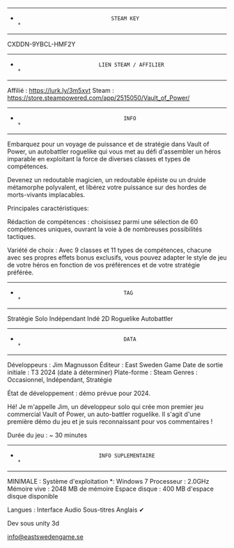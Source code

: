 
********************************************************************************
*									STEAM KEY								   *
********************************************************************************

CXDDN-9YBCL-HMF2Y




********************************************************************************
*								LIEN STEAM / AFFILIER						   *
********************************************************************************
Affilié : https://lurk.ly/3m5xvt
Steam : https://store.steampowered.com/app/2515050/Vault_of_Power/




********************************************************************************
*										INFO								   *
********************************************************************************

Embarquez pour un voyage de puissance et de stratégie dans Vault of Power, un
autobattler roguelike qui vous met au défi d'assembler un héros imparable en
exploitant la force de diverses classes et types de compétences.

Devenez un redoutable magicien, un redoutable épéiste ou un druide métamorphe
polyvalent, et libérez votre puissance sur des hordes de morts-vivants
implacables.



Principales caractéristiques:

Rédaction de compétences : choisissez parmi une sélection de 60 compétences
uniques, ouvrant la voie à de nombreuses possibilités tactiques.

Variété de choix : Avec 9 classes et 11 types de compétences, chacune avec ses
propres effets bonus exclusifs, vous pouvez adapter le style de jeu de votre
héros en fonction de vos préférences et de votre stratégie préférée.




********************************************************************************
*										TAG									   *
********************************************************************************

Stratégie
Solo
Indépendant
Indé
2D
Roguelike
Autobattler




********************************************************************************
*										DATA								   *
********************************************************************************

Développeurs : Jim Magnusson
Éditeur : East Sweden Game
Date de sortie initiale : T3 2024 (date à déterminer)
Plate-forme : Steam
Genres : Occasionnel, Indépendant, Stratégie

État de développement : démo prévue pour 2024.
						
Hé! Je m'appelle Jim, un développeur solo qui crée mon premier jeu commercial
Vault of Power, un auto-battler roguelike. Il s'agit d'une première démo du
jeu et je suis reconnaissant pour vos commentaires !

Durée du jeu : ~ 30 minutes




********************************************************************************
*								INFO SUPLEMENTAIRE							   *
********************************************************************************


MINIMALE :
Système d'exploitation  *: Windows 7
Processeur : 2.0GHz
Mémoire vive : 2048 MB de mémoire
Espace disque : 400 MB d'espace disque disponible



Langues :
							Interface		Audio		Sous-titres
Anglais							✔		


Dev sous unity 3d

info@eastswedengame.se